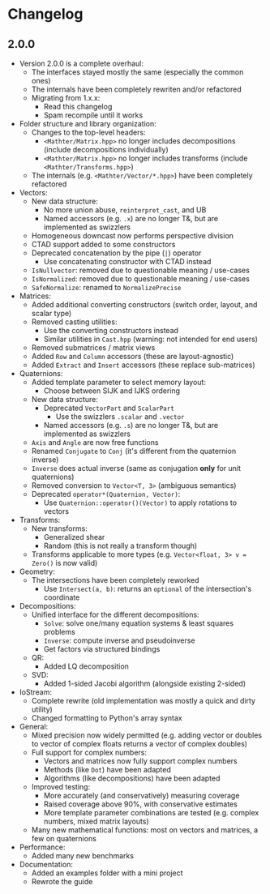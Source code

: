 # Changelog

## 2.0.0

- Version 2.0.0 is a complete overhaul:
	- The interfaces stayed mostly the same (especially the common ones)
	- The internals have been completely rewriten and/or refactored
	- Migrating from 1.x.x:
		- Read this changelog
		- Spam recompile until it works
- Folder structure and library organization:
	- Changes to the top-level headers:
		- `<Mathter/Matrix.hpp>` no longer includes decompositions (include decompositions individually)
		- `<Mathter/Matrix.hpp>` no longer includes transforms (include `<Mathter/Transforms.hpp>`)
	- The internals (e.g. `<Mathter/Vector/*.hpp>`) have been completely refactored
- Vectors:
	- New data structure:
		- No more union abuse, `reinterpret_cast`, and UB
		- Named accessors (e.g. `.x`) are no longer T&, but are implemented as swizzlers
	- Homogeneous downcast now performs perspective division
	- CTAD support added to some constructors
	- Deprecated concatenation by the pipe (`|`) operator
		- Use concatenating constructor with CTAD instead
	- `IsNullvector`: removed due to questionable meaning / use-cases
	- `IsNormalized`: removed due to questionable meaning / use-cases
	- `SafeNormalize`: renamed to `NormalizePrecise`
- Matrices:
	- Added additional converting constructors (switch order, layout, and scalar type)
	- Removed casting utilities:
		- Use the converting constructors instead
		- Similar utilities in `Cast.hpp` (warning: not intended for end users)
	- Removed submatrices / matrix views
	- Added `Row` and `Column` accessors (these are layout-agnostic)
	- Added `Extract` and `Insert` accessors (these replace sub-matrices)
- Quaternions:
	- Added template parameter to select memory layout:
		- Choose between SIJK and IJKS ordering
	- New data structure:
		- Deprecated `VectorPart` and `ScalarPart`
			- Use the swizzlers `.scalar` and `.vector`
		- Named accessors (e.g. `.s`) are no longer T&, but are implemented as swizzlers
	- `Axis` and `Angle` are now free functions
	- Renamed `Conjugate` to `Conj` (it's different from the quaternion inverse)
	- `Inverse` does actual inverse (same as conjugation **only** for unit quaternions)
	- Removed conversion to `Vector<T, 3>` (ambiguous semantics)
	- Deprecated `operator*(Quaternion, Vector)`:
		- Use `Quaternion::operator()(Vector)` to apply rotations to vectors
- Transforms:
	- New transforms:
		- Generalized shear
		- Random (this is not really a transform though)
	- Transforms applicable to more types (e.g. `Vector<float, 3> v = Zero()` is now valid)
- Geometry:
	- The intersections have been completely reworked
		- Use `Intersect(a, b)`: returns an `optional` of the intersection's coordinate
- Decompositions:
	- Unified interface for the different decompositions:
		- `Solve`: solve one/many equation systems & least squares problems
		- `Inverse`: compute inverse and pseudoinverse
		- Get factors via structured bindings
	- QR:
		- Added LQ decomposition
	- SVD:
		- Added 1-sided Jacobi algorithm (alongside existing 2-sided)
- IoStream:
	- Complete rewrite (old implementation was mostly a quick and dirty utility)
	- Changed formatting to Python's array syntax
- General:
	- Mixed precision now widely permitted (e.g. adding vector or doubles to vector of complex floats returns a vector of complex doubles)
	- Full support for complex numbers:
		- Vectors and matrices now fully support complex numbers
		- Methods (like `Dot`) have been adapted
		- Algorithms (like decompositions) have been adapted
	- Improved testing:
		- More accurately (and conservatively) measuring coverage
		- Raised coverage above 90%, with conservative estimates
		- More template parameter combinations are tested (e.g. complex numbers, mixed matrix layouts)
	- Many new mathematical functions: most on vectors and matrices, a few on quaternions
- Performance:
	- Added many new benchmarks
- Documentation:
	- Added an examples folder with a mini project
	- Rewrote the guide